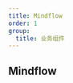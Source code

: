 ```yaml
---
title: Mindflow
order: 1
group:
  title: 业务组件
---
```


## Mindflow

<code src='./examples/Mindflow/index.tsx' />

<API src='../../../packages/mindflow/src/index.tsx'></API>
